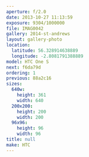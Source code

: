 ```yaml
---
aperture: f/2.0
date: 2013-10-27 11:13:59
exposure: 9304/1000000
file: IMAG0042
gallery: 2014-st-andrews
layout: gallery-photo
location:
  latitude: 56.328914638889
  longitude: -2.8081791388889
model: HTC One S
next: f6da79d
ordering: 1
previous: 88a2c16
sizes:
  640w:
    height: 361
    width: 640
  200x200:
    height: 200
    width: 200
  96x96:
    height: 96
    width: 96
title: null
make: HTC
---
```

